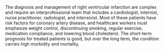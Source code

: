The diagnosis and management of right ventricular infarction are complex and require an interprofessional team that includes a cardiologist, internist, nurse practitioner, radiologist, and intensivist. Most of these patients have risk factors for coronary artery disease, and healthcare workers must emphasize weight control, discontinuing smoking, regular exercise, medication compliance, and lowering blood cholesterol. The short-term prognosis for treated patients is good, but over the long term, the condition carries high morbidity and mortality.